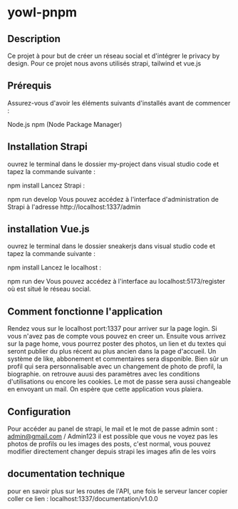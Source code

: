 # yowl-pnpm



## Description

Ce projet à pour but de créer un réseau social et d'intégrer le privacy by design. Pour ce projet nous avons utilisés strapi, tailwind et vue.js

## Prérequis

 Assurez-vous d'avoir les éléments suivants d'installés avant de commencer :

Node.js
npm (Node Package Manager)

## Installation Strapi

 ouvrez le terminal dans le dossier my-project dans visual studio code et tapez la commande suivante :

npm install
Lancez Strapi :

npm run develop 
Vous pouvez accédez à l'interface d'administration de Strapi à l'adresse http://localhost:1337/admin

## installation Vue.js

ouvrez le terminal dans le dossier sneakerjs dans visual studio code et tapez la commande suivante :

npm install
Lancez le localhost :

npm run dev
Vous pouvez accédez à l'interface au localhost:5173/register où est situé le réseau social.

## Comment fonctionne l'application
 
Rendez vous sur le localhost port:1337 pour arriver sur la page login. Si vous n'avez pas de compte vous pouvez en creer un. Ensuite vous arrivez sur la page home, vous pourrez poster des photos, un lien et du textes qui seront publier du plus récent au plus ancien dans la page d'accueil. Un système de like, abbonement et commentaires sera disponible. Bien sûr un profil qui sera personnalisable avec un changement de photo de profil, la biographie. on retrouve auusi des paramètres avec les conditions d'utilisations ou encore les cookies. Le mot de passe sera aussi changeable en envoyant un mail. On espère que cette application vous plaiera.

## Configuration

Pour accéder au panel de strapi, le mail et le mot de passe admin sont : admin@gmail.com / Admin123
il est possible que vous ne voyez pas les photos de profils ou les images des posts, c'est normal, vous pouvez modifier directement changer depuis strapi les images afin de les voirs

## documentation technique

pour en savoir plus sur les routes de l'API, une fois le serveur lancer copier coller ce lien : localhost:1337/documentation/v1.0.0

